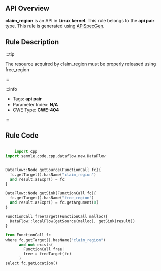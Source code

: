 ---
---


## API Overview
**claim_region** is an API in **Linux kernel**. This rule belongs to the **api pair** type. This rule is generated using [APISpecGen](../../tools/APISpecGen).
## Rule Description

:::tip

The resource acquired by claim_region must be properly released using free_region

:::

:::info

- Tags: **api pair**
- Parameter Index: **N/A**
- CWE Type: **CWE-404**

:::

## Rule Code
```python

    import cpp
import semmle.code.cpp.dataflow.new.DataFlow


DataFlow::Node getSource(FunctionCall fc){
  fc.getTarget().hasName("claim_region")
  and result.asExpr() = fc
}

DataFlow::Node getSink(FunctionCall fc){
  fc.getTarget().hasName("free_region")
  and result.asExpr() = fc.getArgument(0)
}

FunctionCall freeTarget(FunctionCall malloc){
  DataFlow::localFlow(getSource(malloc), getSink(result))
}

from FunctionCall fc
where fc.getTarget().hasName("claim_region")
      and not exists(
        FunctionCall free| 
        free = freeTarget(fc)
      )
select fc.getLocation()

    
```